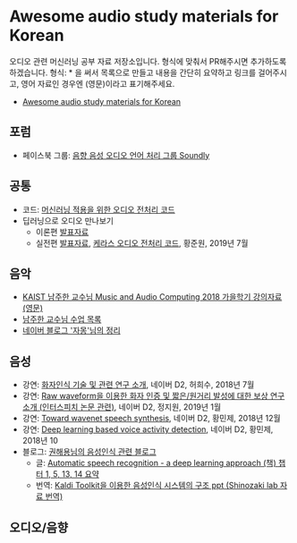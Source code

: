 # Awesome audio study materials for Korean

오디오 관련 머신러닝 공부 자료 저장소입니다. 형식에 맞춰서 PR해주시면 추가하도록 하겠습니다.
형식: * 을 써서 목록으로 만들고 내용을 간단히 요약하고 링크를 걸어주시고, 영어 자료인 경우엔 (영문)이라고 표기해주세요.
 * [Awesome audio study materials for Korean](https://github.com/keunwoochoi/awesome-audio-study-materials-for-korean)

## 포럼
 * 페이스북 그룹: [음향 음성 오디오 언어 처리 그룹 Soundly](https://www.facebook.com/groups/soundly/)

## 공통
 * 코드: [머신러닝 적용을 위한 오디오 전처리 코드](https://github.com/scpark20/audio-preprocessing-practice?fbclid=IwAR3_Yx753Sab-E4ifDNtrZUJ1HSC_5cs-r5nQSCkKqPQP67g-EkWvJDdR1o)
 * 딥러닝으로 오디오 만나보기 
   - 이론편 [발표자료](https://docs.google.com/presentation/d/18a4EyWXfyHsm9lhMPY1G-dZ9k5AC8s_yaK25Sa2xyj0/edit)
   - 실전편 [발표자료](https://docs.google.com/presentation/d/1coPBGTMYyHbX7hDV_gNrVgkeQ65kVOnuN4EKq2lsv1o/edit?fbclid=IwAR3HjnF6FFrGWX-7orNdmYhPuHSm11XRcaPTXWyGkgv_JCjj6lfDKKa0Su8#slide=id.p), [케라스 오디오 전처리 코드](https://github.com/nuxlear/keras-audio?fbclid=IwAR1qdxWHk_T1hxScFECGdeFj7FIP20dyuwlS6mwDvv2WoLfR_PIPtTeHpvE), 황준원, 2019년 7월

## 음악
 * [KAIST 남주한 교수님 Music and Audio Computing 2018 가을학기 강의자료 (영문)](https://juhannam.github.io/ctp431/2018/?fbclid=IwAR3iObrJU2A5K3JOBqEcT-Qvf_v1Rr4E_r0fprJDUP4IJisdlH6M0U0jJts)
 * [남주한 교수님 수업 목록](http://mac.kaist.ac.kr/~juhan/teaching.html?fbclid=IwAR32Aw-1--W4F-A0jKfyDzpJa5IWvT72Qy8A9se2ZW2zoYnPTl_tZe-7kX0)
 * [네이버 블로그 '자몽'님의 정리](http://blog.naver.com/PostList.nhn?blogId=rkdwnsdud555&from=postList&categoryNo=61)

## 음성
  * 강연: [화자인식 기술 및 관련 연구 소개](https://www.youtube.com/watch?v=HzgCnlre4EE&fbclid=IwAR00Qkgb_WG_DJCmcAUOI_dgB5_KHhhMi2a-CDOAfadhsmR6RCauwmdOkmg), 네이버 D2, 허희수, 2018년 7월
  * 강연: [Raw waveform을 이용한 화자 인증 및 짧은/원거리 발성에 대한 보상 연구 소개 (인터스피치 논문 관련)](https://www.youtube.com/watch?v=g0pvHkq-BIA), 네이버 D2, 정지원, 2019년 1월
  * 강연: [Toward wavenet speech synthesis](https://www.youtube.com/watch?v=m2A9g6Xu91I), 네이버 D2, 황민제, 2018년 12월 
  * 강연: [Deep learning based voice activity detection](https://www.youtube.com/watch?v=RusQYxl_xEo), 네이버 D2, 황민제, 2018년 10
  * 블로그: [권해용님의 음성인식 관련 블로그](https://gogyzzz.blogspot.com)
    - 글: [Automatic speech recognition - a deep learning approach (책) 챕터 1, 5, 13, 14 요약](https://gogyzzz.blogspot.com/2018/08/automatic-speech-recognition-deep.html?fbclid=IwAR2Tho2avcW3-UO292R5JDDMe0XoEi7TukfEoqCj9u1ZMEFUbY6jWUhUhAw)
    - 번역: [Kaldi Toolkit을 이용한 음성인식 시스템의 구조 ppt (Shinozaki lab 자료 번역)](https://gogyzzz.blogspot.com/2017/08/construction-speech-recognition-system.html)

## 오디오/음향
